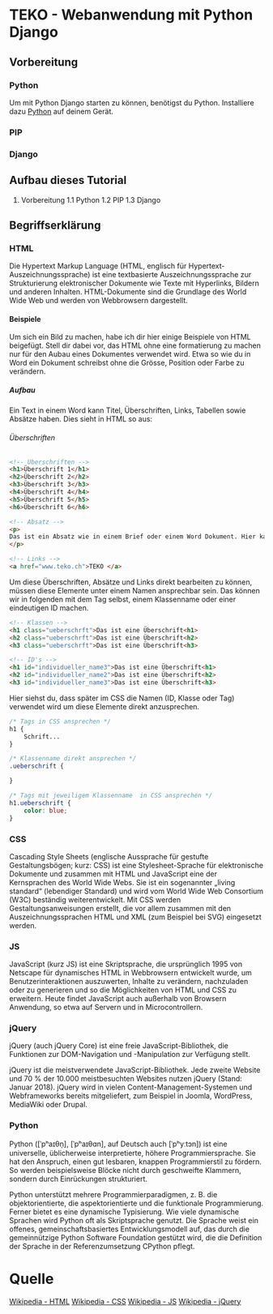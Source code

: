 # TEKO - Webanwendung mit Python Django

## Vorbereitung
### Python
Um mit Python Django starten zu können, benötigst du Python. Installiere dazu [Python](https://www.python.org/) auf deinem Gerät. 


### PIP

### Django

## Aufbau dieses Tutorial
1. Vorbereitung
   1.1 Python
   1.2 PIP
   1.3 Django


## Begriffserklärung
### HTML
Die Hypertext Markup Language (HTML, englisch für Hypertext-Auszeichnungssprache) ist eine textbasierte Auszeichnungssprache zur Strukturierung elektronischer Dokumente wie Texte mit Hyperlinks, Bildern und anderen Inhalten. HTML-Dokumente sind die Grundlage des World Wide Web und werden von Webbrowsern dargestellt.

#### Beispiele
Um sich ein Bild zu machen, habe ich dir hier einige Beispiele von HTML beigefügt. Stell dir dabei vor, das HTML ohne eine formatierung zu machen nur für den Aubau eines Dokumentes verwendet wird. Etwa so wie du in Word ein Dokument schreibst ohne die Grösse, Position oder Farbe zu verändern.


##### Aufbau
Ein Text in einem Word kann Titel, Überschriften, Links, Tabellen sowie Absätze haben. Dies sieht in HTML so aus:

###### Überschriften
```html
<!-- Überschriften -->
<h1>Überschrift 1</h1>
<h2>Überschrift 2</h2>
<h3>Überschrift 3</h3>
<h4>Überschrift 4</h4>
<h5>Überschrift 5</h5>
<h6>Überschrift 6</h6>

<!-- Absatz -->
<p>
Das ist ein Absatz wie in einem Brief oder einem Word Dokument. Hier kannst du schreieben, solange du kein anderen Absatz benötigst. 
</p>

<!-- Links -->
<a href="www.teko.ch">TEKO </a>

```

Um diese Überschriften, Absätze und Links direkt bearbeiten zu können, müssen diese Elemente unter einem Namen ansprechbar sein. Das können wir in folgenden mit dem Tag selbst, einem Klassenname oder einer eindeutigen ID machen. 

```html
<!-- Klassen -->
<h1 class="ueberschrft">Das ist eine Überschrift<h1>
<h2 class="ueberschrft">Das ist eine Überschrift<h2>
<h3 class="ueberschrft">Das ist eine Überschrift<h3>

<!-- ID's -->
<h1 id="individueller_name3">Das ist eine Überschrift<h1>
<h2 id="individueller_name2">Das ist eine Überschrift<h2>
<h3 id="individueller_name3">Das ist eine Überschrift<h3>

```

Hier siehst du, dass später im CSS die Namen (ID, Klasse oder Tag) verwendet wird um diese Elemente direkt anzusprechen. 

```css
/* Tags in CSS ansprechen */
h1 {
    Schrift...
}

/* Klassenname direkt ansprechen */
.ueberschrift {

}

/* Tags mit jeweiligem Klassenname  in CSS ansprechen */
h1.ueberschrift {
    color: blue;
}
```

### CSS
Cascading Style Sheets (englische Aussprache für gestufte Gestaltungsbögen; kurz: CSS) ist eine Stylesheet-Sprache für elektronische Dokumente und zusammen mit HTML und JavaScript eine der Kernsprachen des World Wide Webs. Sie ist ein sogenannter „living standard“ (lebendiger Standard) und wird vom World Wide Web Consortium (W3C) beständig weiterentwickelt. Mit CSS werden Gestaltungsanweisungen erstellt, die vor allem zusammen mit den Auszeichnungssprachen HTML und XML (zum Beispiel bei SVG) eingesetzt werden.

### JS
JavaScript (kurz JS) ist eine Skriptsprache, die ursprünglich 1995 von Netscape für dynamisches HTML in Webbrowsern entwickelt wurde, um Benutzerinteraktionen auszuwerten, Inhalte zu verändern, nachzuladen oder zu generieren und so die Möglichkeiten von HTML und CSS zu erweitern. Heute findet JavaScript auch außerhalb von Browsern Anwendung, so etwa auf Servern und in Microcontrollern.

### jQuery
jQuery (auch jQuery Core) ist eine freie JavaScript-Bibliothek, die Funktionen zur DOM-Navigation und -Manipulation zur Verfügung stellt.

jQuery ist die meistverwendete JavaScript-Bibliothek. Jede zweite Website und 70 % der 10.000 meistbesuchten Websites nutzen jQuery (Stand: Januar 2018). jQuery wird in vielen Content-Management-Systemen und Webframeworks bereits mitgeliefert, zum Beispiel in Joomla, WordPress, MediaWiki oder Drupal.

### Python
Python ([ˈpʰaɪθn̩], [ˈpʰaɪθɑn], auf Deutsch auch [ˈpʰyːtɔn]) ist eine universelle, üblicherweise interpretierte, höhere Programmiersprache. Sie hat den Anspruch, einen gut lesbaren, knappen Programmierstil zu fördern. So werden beispielsweise Blöcke nicht durch geschweifte Klammern, sondern durch Einrückungen strukturiert.

Python unterstützt mehrere Programmierparadigmen, z. B. die objektorientierte, die aspektorientierte und die funktionale Programmierung. Ferner bietet es eine dynamische Typisierung. Wie viele dynamische Sprachen wird Python oft als Skriptsprache genutzt. Die Sprache weist ein offenes, gemeinschaftsbasiertes Entwicklungsmodell auf, das durch die gemeinnützige Python Software Foundation gestützt wird, die die Definition der Sprache in der Referenzumsetzung CPython pflegt.

# Quelle
[Wikipedia - HTML](https://www.python.org)
[Wikipedia - CSS](https://www.python.org)
[Wikipedia - JS](https://de.wikipedia.org/wiki/JavaScript)
[Wikipedia - jQuery](https://de.wikipedia.org/wiki/JQuery)


